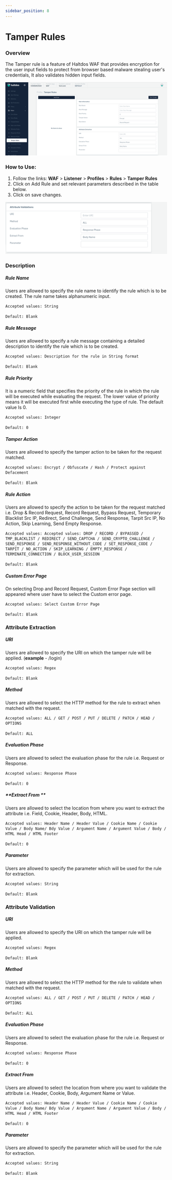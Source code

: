 ```yaml
---
sidebar_position: 8
---
```


# Tamper Rules
   

### Overview
   
The Tamper rule is a feature of Haltdos WAF that provides encryption for the user input fields to protect from browser based malware stealing user's credentials, It also validates hidden input fields.
   
![Tamper Rule](/img/waf/v7/docs/temper_rule.png)
   
### How to Use:
1. Follow the links: **WAF** > **Listener** >  **Profiles** > **Rules** > **Tamper Rules**
2. Click on Add Rule and set relevant parameters described in the table below.
3. Click on save changes.

![Tamper Rule](/img/waf/v7/docs/temper_rule1.png)
### Description 

##### **Rule Name**
Users are allowed to specify the rule name to identify the rule which is to be created. The rule name takes alphanumeric input.

    Accepted values: String

    Default: Blank  

##### **Rule Message**
Users are allowed to specify a rule message containing a detailed description to identify the rule which is to be created.

    Accepted values: Description for the rule in String format

    Default: Blank  

##### **Rule Priority**
It is a numeric field that specifies the priority of the rule in which the rule will be executed while evaluating the request. The lower value of priority means it will be executed first while executing the type of rule. The default value Is 0. 

    Accepted values: Integer

    Default: 0  

##### **Tamper Action**
Users are allowed to specify the tamper action to be taken for the request matched.

    Accepted values: Encrypt / Obfuscate / Hash / Protect against Defacement

    Default: Blank  

##### **Rule Action**
Users are allowed to specify the action to be taken for the request matched i.e. Drop & Record Request, Record Request, Bypass Request, Temporary Blacklist Src IP, Redirect, Send Challenge, Send Response, Tarpit Src IP, No Action, Skip Learning, Send Empty Response.

    Accepted values: Accepted values: DROP / RECORD / BYPASSED / TMP_BLACKLIST / REDIRECT / SEND_CAPTCHA / SEND_CRYPTO_CHALLENGE / SEND_RESPONSE / SEND_RESPONSE_WITHOUT_CODE / SET_RESPONSE_CODE / TARPIT / NO_ACTION / SKIP_LEARNING / EMPTY_RESPONSE / TERMINATE_CONNECTION / BLOCK_USER_SESSION

    Default: Blank  

##### **Custom Error Page**
On selecting Drop and Record Request, Custom Error Page section will appeared where user have to select the Custom error page.

    Accepted values: Select Custom Error Page

    Default: Blank  

### Attribute Extraction

##### **URI**
Users are allowed to specify the URI on which the tamper rule will be applied.  (**example** - /login)

    Accepted values: Regex

    Default: Blank  

##### **Method**
Users are allowed to select the HTTP method for the rule to extract when matched with the request.

    Accepted values: ALL / GET / POST / PUT / DELETE / PATCH / HEAD / OPTIONS

    Default: ALL  
    
##### **Evaluation Phase**
Users are allowed to select the evaluation phase for the rule i.e. Request or Response.

    Accepted values: Response Phase

    Default: 0  

##### **Extract From **
Users are allowed to select the location from where you want to extract the attribute i.e. Field, Cookie, Header, Body, HTML.

    Accepted values: Header Name / Header Value / Cookie Name / Cookie Value / Body Name/ Bdy Value / Argument Name / Argument Value / Body / HTML Head / HTML Footer

    Default: 0  

##### **Parameter**
Users are allowed to specify the parameter which will be used for the rule for extraction.

    Accepted values: String

    Default: Blank  

### **Attribute Validation**

##### **URI**
Users are allowed to specify the URI on which the tamper rule will be applied.

    Accepted values: Regex

    Default: Blank  

##### **Method**
Users are allowed to select the HTTP method for the rule to validate when matched with the request.

    Accepted values: ALL / GET / POST / PUT / DELETE / PATCH / HEAD / OPTIONS

    Default: ALL  
   
##### **Evaluation Phase**

Users are allowed to select the evaluation phase for the rule i.e. Request or Response.

    Accepted values: Response Phase

    Default: 0  

##### **Extract From**
Users are allowed to select the location from where you want to validate the attribute i.e. Header, Cookie, Body, Argument Name or Value.

    Accepted values: Header Name / Header Value / Cookie Name / Cookie Value / Body Name/ Bdy Value / Argument Name / Argument Value / Body / HTML Head / HTML Footer

    Default: 0  

##### **Parameter**

Users are allowed to specify the parameter which will be used for the rule for extraction.

    Accepted values: String

    Default: Blank  





